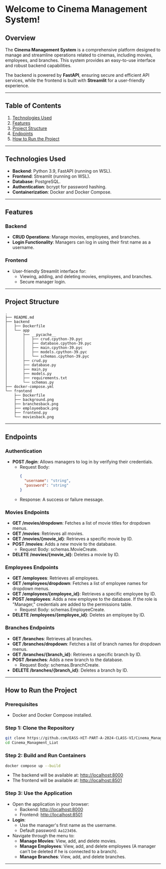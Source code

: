 # Welcome to Cinema Management System!

## Overview
The **Cinema Management System** is a comprehensive platform designed to manage and streamline operations related to cinemas, including movies, employees, and branches. This system provides an easy-to-use interface and robust backend capabilities.

The backend is powered by **FastAPI**, ensuring secure and efficient API services, while the frontend is built with **Streamlit** for a user-friendly experience.

---

## Table of Contents
1. [Technologies Used](#technologies-used)
2. [Features](#features)
3. [Project Structure](#project-structure)
4. [Endpoints](#endpoints)
5. [How to Run the Project](#how-to-run-the-project)

---

## Technologies Used
- **Backend**: Python 3.9, FastAPI (running on WSL).
- **Frontend**: Streamlit (running on WSL).
- **Database**: PostgreSQL.
- **Authentication**: bcrypt for password hashing.
- **Containerization**: Docker and Docker Compose.

---

## Features
### Backend
- **CRUD Operations**: Manage movies, employees, and branches.
- **Login Functionality**: Managers can log in using their first name as a username.

### Frontend
- User-friendly Streamlit interface for:
  - Viewing, adding, and deleting movies, employees, and branches.
  - Secure manager login.

---

## Project Structure
```plaintext
.
├── README.md
├── backend
│   ├── Dockerfile
│   └── app
│       ├── __pycache__
│       │   ├── crud.cpython-39.pyc
│       │   ├── database.cpython-39.pyc
│       │   ├── main.cpython-39.pyc
│       │   ├── models.cpython-39.pyc
│       │   └── schemas.cpython-39.pyc
│       ├── crud.py
│       ├── database.py
│       ├── main.py
│       ├── models.py
│       ├── requirements.txt
│       └── schemas.py
├── docker-compose.yml
└── frontend
    ├── Dockerfile
    ├── background.png
    ├── branchesback.png
    ├── employeeback.png
    ├── frontend.py
    └── moviesback.png
```
---

## Endpoints

### Authentication
- **POST /login**: Allows managers to log in by verifying their credentials.
  - Request Body:
    ```json
    {
      "username": "string",
      "password": "string"
    }
    ```
  - Response: A success or failure message.

### Movies Endpoints
- **GET /movies/dropdown**: Fetches a list of movie titles for dropdown menus.
- **GET /movies**: Retrieves all movies.
- **GET /movies/{movie_id}**: Retrieves a specific movie by ID.
- **POST /movies**: Adds a new movie to the database.
  - Request Body: schemas.MovieCreate.
- **DELETE /movies/{movie_id}**: Deletes a movie by ID.

### Employees Endpoints
- **GET /employees**: Retrieves all employees.
- **GET /employees/dropdown**: Fetches a list of employee names for dropdown menus.
- **GET /employees/{employee_id}**: Retrieves a specific employee by ID.
- **POST /employees**: Adds a new employee to the database. If the role is "Manager," credentials are added to the permissions table.
  - Request Body: schemas.EmployeeCreate.
- **DELETE /employees/{employee_id}**: Deletes an employee by ID.

### Branches Endpoints
- **GET /branches**: Retrieves all branches.
- **GET /branches/dropdown**: Fetches a list of branch names for dropdown menus.
- **GET /branches/{branch_id}**: Retrieves a specific branch by ID.
- **POST /branches**: Adds a new branch to the database.
  - Request Body: schemas.BranchCreate.
- **DELETE /branches/{branch_id}**: Deletes a branch by ID.

---

## How to Run the Project

### Prerequisites
- Docker and Docker Compose installed.

### Step 1: Clone the Repository
```bash
git clone https://github.com/EASS-HIT-PART-A-2024-CLASS-VI/Cinema_Managment_Liat.git
cd Cinema_Managment_Liat
```

### Step 2: Build and Run Containers
```bash
docker compose up --build
```
- The backend will be available at: [http://localhost:8000](http://localhost:8000)
- The frontend will be available at: [http://localhost:8501](http://localhost:8501)

### Step 3: Use the Application
- Open the application in your browser:
  - Backend: [http://localhost:8000](http://localhost:8000)
  - Frontend: [http://localhost:8501](http://localhost:8501)
- **Login**:
  - Use the manager's first name as the username.
  - Default password: `Aa123456`.
- Navigate through the menu to:
  - **Manage Movies**: View, add, and delete movies.
  - **Manage Employees**: View, add, and delete employees (A manager can't be deleted if he is connected to a branch).
  - **Manage Branches**: View, add, and delete branches.

---

